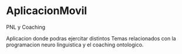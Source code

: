 # AplicacionMovil
PNL y Coaching

Aplicacion donde podras ejercitar distintos Temas relacionados con la programacion neuro linguistica y el coaching ontologico.
